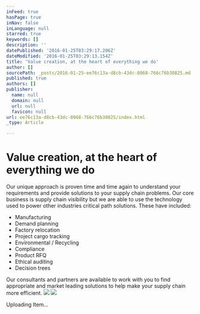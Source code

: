 ```yaml
---
inFeed: true
hasPage: true
inNav: false
inLanguage: null
starred: true
keywords: []
description: ''
datePublished: '2016-01-25T03:29:17.206Z'
dateModified: '2016-01-25T03:29:13.154Z'
title: 'Value creation, at the heart of everything we do'
author: []
sourcePath: _posts/2016-01-25-ee76c13a-d8cb-43dc-8068-766c76b30825.md
published: true
authors: []
publisher:
  name: null
  domain: null
  url: null
  favicon: null
url: ee76c13a-d8cb-43dc-8068-766c76b30825/index.html
_type: Article

---
```

###### 

# Value creation, at the heart of everything we do

Our unique approach is proven time and time again to understand your requirements and provide solutions to your supply chain problems. Our core business is supply chain visibility but we are able to use the technology used to power other industries critical path solutions. These have included:

* Manufacturing
* Demand planning
* Factory relocation
* Project cargo tracking
* Environmental / Recycling
* Compliance
* Product RFQ
* Ethical auditing
* Decision trees

Our consultants and partners are available to work with you to find appropriate and market leading solutions to help make your supply chain more efficient. ![](https://the-grid-user-content.s3-us-west-2.amazonaws.com/a5840e24-cb81-49d9-ac07-00717352b50e.jpg)
![](https://imgflo.herokuapp.com/graph/vahj1ThiexotieMo/82956b7d2ad24a5d89bc53a98cb69b94/passthrough.jpg?height=600&input=https%3A%2F%2Fs3-us-west-2.amazonaws.com%2Fthe-grid-img%2Fp%2Fc69eaa57bc5c5368fea0c721760578c2e816e9bb.jpg)

Uploading Item...